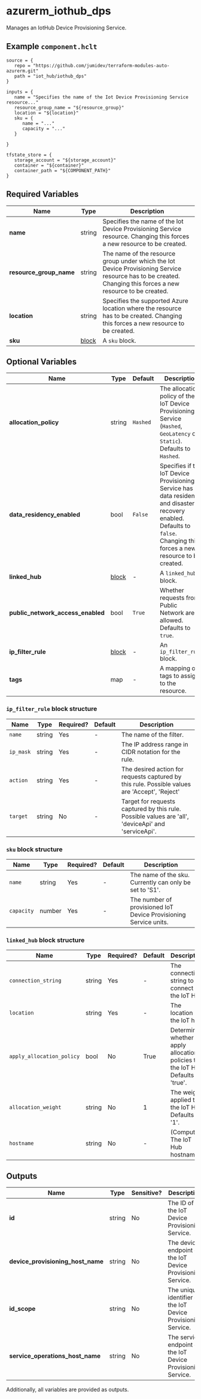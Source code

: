 # azurerm_iothub_dps

Manages an IotHub Device Provisioning Service.

## Example `component.hclt`

```hcl
source = {
   repo = "https://github.com/jumidev/terraform-modules-auto-azurerm.git"   
   path = "iot_hub/iothub_dps"   
}

inputs = {
   name = "Specifies the name of the Iot Device Provisioning Service resource..."   
   resource_group_name = "${resource_group}"   
   location = "${location}"   
   sku = {
      name = "..."      
      capacity = "..."      
   }
   
}

tfstate_store = {
   storage_account = "${storage_account}"   
   container = "${container}"   
   container_path = "${COMPONENT_PATH}"   
}

```

## Required Variables

| Name | Type |  Description |
| ---- | --------- |  ----------- |
| **name** | string |  Specifies the name of the Iot Device Provisioning Service resource. Changing this forces a new resource to be created. | 
| **resource_group_name** | string |  The name of the resource group under which the Iot Device Provisioning Service resource has to be created. Changing this forces a new resource to be created. | 
| **location** | string |  Specifies the supported Azure location where the resource has to be created. Changing this forces a new resource to be created. | 
| **sku** | [block](#sku-block-structure) |  A `sku` block. | 

## Optional Variables

| Name | Type |  Default  |  Description |
| ---- | --------- |  ----------- | ----------- |
| **allocation_policy** | string |  `Hashed`  |  The allocation policy of the IoT Device Provisioning Service (`Hashed`, `GeoLatency` or `Static`). Defaults to `Hashed`. | 
| **data_residency_enabled** | bool |  `False`  |  Specifies if the IoT Device Provisioning Service has data residency and disaster recovery enabled. Defaults to `false`. Changing this forces a new resource to be created. | 
| **linked_hub** | [block](#linked_hub-block-structure) |  -  |  A `linked_hub` block. | 
| **public_network_access_enabled** | bool |  `True`  |  Whether requests from Public Network are allowed. Defaults to `true`. | 
| **ip_filter_rule** | [block](#ip_filter_rule-block-structure) |  -  |  An `ip_filter_rule` block. | 
| **tags** | map |  -  |  A mapping of tags to assign to the resource. | 

### `ip_filter_rule` block structure

| Name | Type | Required? | Default | Description |
| ---- | ---- | --------- | ------- | ----------- |
| `name` | string | Yes | - | The name of the filter. |
| `ip_mask` | string | Yes | - | The IP address range in CIDR notation for the rule. |
| `action` | string | Yes | - | The desired action for requests captured by this rule. Possible values are 'Accept', 'Reject' |
| `target` | string | No | - | Target for requests captured by this rule. Possible values are 'all', 'deviceApi' and 'serviceApi'. |

### `sku` block structure

| Name | Type | Required? | Default | Description |
| ---- | ---- | --------- | ------- | ----------- |
| `name` | string | Yes | - | The name of the sku. Currently can only be set to 'S1'. |
| `capacity` | number | Yes | - | The number of provisioned IoT Device Provisioning Service units. |

### `linked_hub` block structure

| Name | Type | Required? | Default | Description |
| ---- | ---- | --------- | ------- | ----------- |
| `connection_string` | string | Yes | - | The connection string to connect to the IoT Hub. |
| `location` | string | Yes | - | The location of the IoT hub. |
| `apply_allocation_policy` | bool | No | True | Determines whether to apply allocation policies to the IoT Hub. Defaults to 'true'. |
| `allocation_weight` | string | No | 1 | The weight applied to the IoT Hub. Defaults to '1'. |
| `hostname` | string | No | - | (Computed) The IoT Hub hostname. |



## Outputs

| Name | Type | Sensitive? | Description |
| ---- | ---- | --------- | --------- |
| **id** | string | No  | The ID of the IoT Device Provisioning Service. | 
| **device_provisioning_host_name** | string | No  | The device endpoint of the IoT Device Provisioning Service. | 
| **id_scope** | string | No  | The unique identifier of the IoT Device Provisioning Service. | 
| **service_operations_host_name** | string | No  | The service endpoint of the IoT Device Provisioning Service. | 

Additionally, all variables are provided as outputs.
